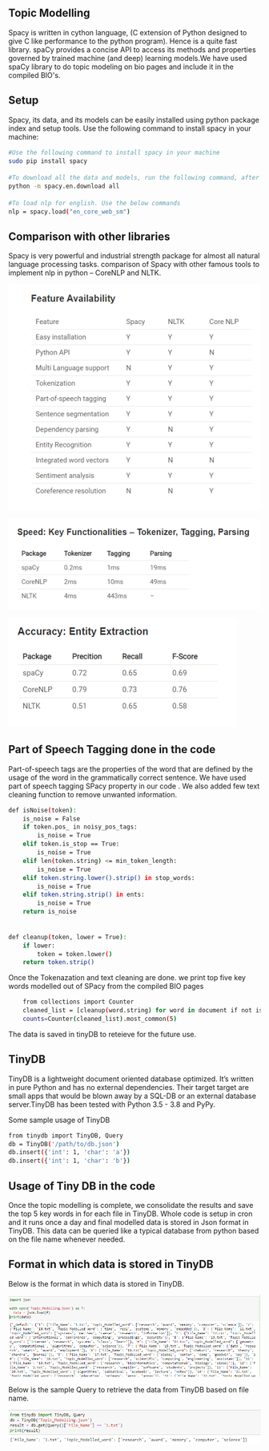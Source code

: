 ## Topic Modelling

Spacy is written in cython language, (C extension of Python designed to give C like performance to the python program). Hence is a quite fast library. spaCy provides a concise API to access its methods and properties governed by trained machine (and deep) learning models.We have used spaCy library to do topic modeling on bio pages and include it in the compiled BIO's.

## Setup

Spacy, its data, and its models can be easily installed using python package index and setup tools. Use the following command to install spacy in your machine:
```bash
#Use the following command to install spacy in your machine
sudo pip install spacy

#To download all the data and models, run the following command, after the installation:
python -m spacy.en.download all

#To load nlp for english. Use the below commands
nlp = spacy.load("en_core_web_sm")
```

## Comparison with other libraries

Spacy is very powerful and industrial strength package for almost all natural language processing tasks.
comparison of Spacy with other famous tools to implement nlp in python – CoreNLP and NLTK.

![Feature Availability](Comparison.PNG)

![Speed: Key Functionalities – Tokenizer, Tagging, Parsing](Speed.PNG)

![Accuracy: Entity Extraction](Accuracy.PNG)


## Part of Speech Tagging done in the code

Part-of-speech tags are the properties of the word that are defined by the usage of the word in the grammatically correct sentence. We have used part of speech tagging SPacy property in our code . We also added few text cleaning function to remove unwanted information.



```bash
def isNoise(token):
    is_noise = False
    if token.pos_ in noisy_pos_tags:
        is_noise = True
    elif token.is_stop == True:
        is_noise = True
    elif len(token.string) <= min_token_length:
        is_noise = True
    elif token.string.lower().strip() in stop_words:
        is_noise = True
    elif token.string.strip() in ents:
        is_noise = True
    return is_noise
    

def cleanup(token, lower = True):
    if lower:
        token = token.lower()
    return token.strip()
```

Once the Tokenazation and text cleaning are done. we print top five key words modelled out of SPacy from the compiled BIO pages

```bash
    from collections import Counter	
    cleaned_list = [cleanup(word.string) for word in document if not isNoise(word)]
    counts=Counter(cleaned_list).most_common(5)   
```

The data is saved in tinyDB to reteieve for the future use.

## TinyDB

TinyDB is a lightweight document oriented database optimized. It’s written in pure Python and has no external dependencies. Their target target are small apps that would be blown away by a SQL-DB or an external database server.TinyDB has been tested with Python 3.5 - 3.8 and PyPy.

Some sample usage of TinyDB

```bash
from tinydb import TinyDB, Query
db = TinyDB('/path/to/db.json')
db.insert({'int': 1, 'char': 'a'})
db.insert({'int': 1, 'char': 'b'})
```

## Usage of Tiny DB in the code

Once the topic modelling is complete, we consolidate the results and save the top 5 key words in for each file in TinyDB. Whole code is setup in cron and it runs once a day and final modelled data is stored in Json format in TinyDB. This data can be queried like a typical database from python based on the file name whenever needed.


## Format in which data is stored in TinyDB

Below is the format in which data is stored in TinyDB.

![Data Store in TinyDB](TinyDB_Screenshot.PNG)

Below is the sample Query to retrieve the data from TinyDB based on file name.

![Reteive_data_sample in_TinyDB](Sample_Query_tinyDB.PNG)


